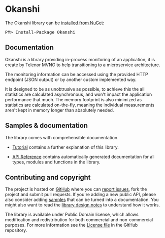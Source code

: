 Okanshi
======================

<div class="row">
  <div class="span1"></div>
  <div class="span6">
    <div class="well well-small" id="nuget">
      The Okanshi library can be <a href="https://nuget.org/packages/Okanshi">installed from NuGet</a>:
      <pre>PM> Install-Package Okanshi</pre>
    </div>
  </div>
  <div class="span1"></div>
</div>

Documentation
-------------

Okanshi is a library providing in-process monitoring of an application, it is create by Telenor MVNO to help transitioning to a microservice architecture.

The monitoring information can be accessed using the provided HTTP endpoint (JSON output) or by another custom implemented way.

It is designed to be as unobtrusive as possible, to achieve this the all statistics are calculated asynchronous, and won't impact the application performance that much. The memory footprint is also minimized as statistics are calculated on-the-fly, meaning the individual measurements aren't kept in memory longer than absolutely needed. 

Samples & documentation
-----------------------

The library comes with comprehensible documentation. 

 * [Tutorial](tutorial.html) contains a further explanation of this library.

 * [API Reference](reference/index.html) contains automatically generated documentation for all types, modules
   and functions in the library.
 
Contributing and copyright
--------------------------

The project is hosted on [GitHub][gh] where you can [report issues][issues], fork 
the project and submit pull requests. If you're adding a new public API, please also 
consider adding [samples][content] that can be turned into a documentation. You might
also want to read the [library design notes][readme] to understand how it works.

The library is available under Public Domain license, which allows modification and 
redistribution for both commercial and non-commercial purposes. For more information see the 
[License file][license] in the GitHub repository. 

  [content]: https://github.com/mvno/Okanshi/tree/master/docs/content
  [gh]: https://github.com/mvno/Okanshi
  [issues]: https://github.com/mvno/Okanshi/issues
  [readme]: https://github.com/mvno/Okanshi/blob/master/README.md
  [license]: https://github.com/mvno/Okanshi/blob/master/LICENSE.txt
